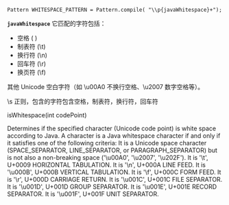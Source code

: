 ```
Pattern WHITESPACE_PATTERN = Pattern.compile( "\\p{javaWhitespace}+");
```

**`javaWhitespace`**
它匹配的字符包括：
- 空格 ( )
- 制表符 (\t)
- 换行符 (\n)
- 回车符 (\r)
- 换页符 (\f)

其他 Unicode 空白字符（如 \u00A0 不换行空格、\u2007 数字空格等）。


\s 正则，包含的字符包含空格，制表符，换行符，回车符


isWhitespace(int codePoint)

Determines if the specified character (Unicode code point) is white space according to Java. A character is a Java whitespace character if and only if it satisfies one of the following criteria:
It is a Unicode space character (SPACE_SEPARATOR, LINE_SEPARATOR, or PARAGRAPH_SEPARATOR) but is not also a non-breaking space ('\u00A0', '\u2007', '\u202F').
It is '\t', U+0009 HORIZONTAL TABULATION.
It is '\n', U+000A LINE FEED.
It is '\u000B', U+000B VERTICAL TABULATION.
It is '\f', U+000C FORM FEED.
It is '\r', U+000D CARRIAGE RETURN.
It is '\u001C', U+001C FILE SEPARATOR.
It is '\u001D', U+001D GROUP SEPARATOR.
It is '\u001E', U+001E RECORD SEPARATOR.
It is '\u001F', U+001F UNIT SEPARATOR.